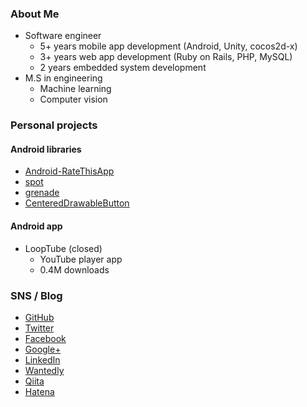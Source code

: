 ### About Me

- Software engineer
  - 5+ years mobile app development (Android, Unity, cocos2d-x)
  - 3+ years web app development (Ruby on Rails, PHP, MySQL)
  - 2 years embedded system development
- M.S in engineering
  - Machine learning
  - Computer vision
  
### Personal projects

#### Android libraries

- [Android-RateThisApp](https://github.com/kobakei/Android-RateThisApp)
- [spot](https://github.com/kobakei/spot)
- [grenade](https://github.com/kobakei/grenade)
- [CenteredDrawableButton](https://github.com/kobakei/CenteredDrawableButton)

#### Android app

- LoopTube (closed)
  - YouTube player app
  - 0.4M downloads

### SNS / Blog

* [GitHub](https://github.com/kobakei)
* [Twitter](https://twitter.com/ksk_kbys)
* [Facebook](http://www.facebook.com/ksk.kbys)
* [Google+](https://plus.google.com/100383508419247156880/posts)
* [LinkedIn](http://www.linkedin.com/profile/view?id=79059247&trk=tab_pro)
* [Wantedly](https://www.wantedly.com/users/13255)
* [Qiita](http://qiita.com/kobakei)
* [Hatena](http://kobakei.hatenadiary.jp/)
